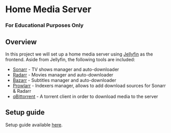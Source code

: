 # Home Media Server

### **For Educational Purposes Only**

## Overview

In this project we will set up a home media server using [Jellyfin](https://github.com/jellyfin/jellyfin) as the frontend.
Aside from Jellyfin, the following tools are included:

-   [Sonarr](https://github.com/Sonarr/Sonarr) - TV shows manager and auto-downloader
-   [Radarr](https://github.com/Radarr/Radarr) - Movies manager and auto-downloader
-   [Bazarr](https://github.com/morpheus65535/bazarr) - Subtitles manager and auto-downloader
-   [Prowlarr](https://github.com/Prowlarr/Prowlarr) - Indexers manager, allows to add download sources for Sonarr & Radarr
-   [qBittorrent](https://github.com/qbittorrent/qBittorrent) - A torrent client in order to download media to the server

## Setup guide

Setup guide available [here](https://docs.jellybeb.com/pages/general/setup.html).
